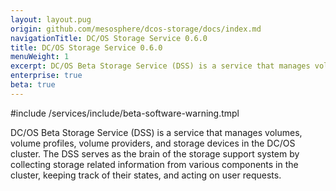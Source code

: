 ```yaml
---
layout: layout.pug
origin: github.com/mesosphere/dcos-storage/docs/index.md
navigationTitle: DC/OS Storage Service 0.6.0
title: DC/OS Storage Service 0.6.0
menuWeight: 1
excerpt: DC/OS Beta Storage Service (DSS) is a service that manages volumes, volume profiles, volume providers, and storage devices in the DC/OS cluster.
enterprise: true
beta: true
---
```

#include /services/include/beta-software-warning.tmpl

DC/OS Beta Storage Service (DSS) is a service that manages volumes, volume profiles, volume providers, and storage devices in the DC/OS cluster.
The DSS serves as the brain of the storage support system by collecting storage related information from various components in the cluster, keeping track of their states, and acting on user requests.
